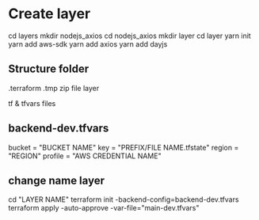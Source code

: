 # Create layer

cd layers
mkdir nodejs_axios
cd nodejs_axios
mkdir layer
cd layer
yarn init
yarn add aws-sdk
yarn add axios
yarn add dayjs


## Structure folder

.terraform
.tmp
  zip file
layer

tf & tfvars files

## backend-dev.tfvars

bucket  = "BUCKET NAME"
key     = "PREFIX/FILE NAME.tfstate"
region  = "REGION"
profile = "AWS CREDENTIAL NAME"

## change name layer

  cd "LAYER NAME"
  terraform init -backend-config=backend-dev.tfvars
  terraform apply -auto-approve -var-file="main-dev.tfvars"